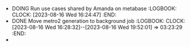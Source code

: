 - DOING Run use cases shared by Amanda on metabase
  :LOGBOOK:
  CLOCK: [2023-08-16 Wed 16:24:47]
  :END:
- DONE Move metro2 generation to background job
  :LOGBOOK:
  CLOCK: [2023-08-16 Wed 16:28:32]--[2023-08-16 Wed 19:52:01] =>  03:23:29
  :END:
-